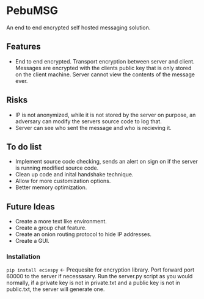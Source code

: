 # PebuMSG
An end to end encrypted self hosted messaging solution. 
## Features
* End to end encrypted. Transport encryption between server and client. Messages are encrypted with the clients public key that is only stored on the client machine. Server cannot view the contents of the message ever.
## Risks
* IP is not anonymized, while it is not stored by the server on purpose, an adversary can modify the servers source code to log that.
* Server can see who sent the message and who is recieving it. 
## To do list
* Implement source code checking, sends an alert on sign on if the server is running modified source code.
* Clean up code and inital handshake technique.
* Allow for more customization options.
* Better memory optimization.
## Future Ideas
* Create a more text like environment.
* Create a group chat feature.
* Create an onion routing protocol to hide IP addresses. 
* Create a GUI.
### Installation
```pip install eciespy``` <- Prequesite for encryption library.
Port forward port 60000 to the server if necessasary. 
Run the server.py script as you would normally, if a private key is not in private.txt and a public key is not in public.txt, the server will generate one.
